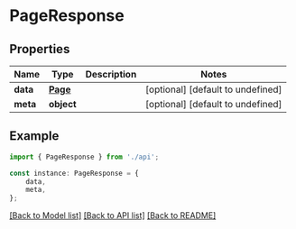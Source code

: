 # PageResponse


## Properties

Name | Type | Description | Notes
------------ | ------------- | ------------- | -------------
**data** | [**Page**](Page.md) |  | [optional] [default to undefined]
**meta** | **object** |  | [optional] [default to undefined]

## Example

```typescript
import { PageResponse } from './api';

const instance: PageResponse = {
    data,
    meta,
};
```

[[Back to Model list]](../README.md#documentation-for-models) [[Back to API list]](../README.md#documentation-for-api-endpoints) [[Back to README]](../README.md)
